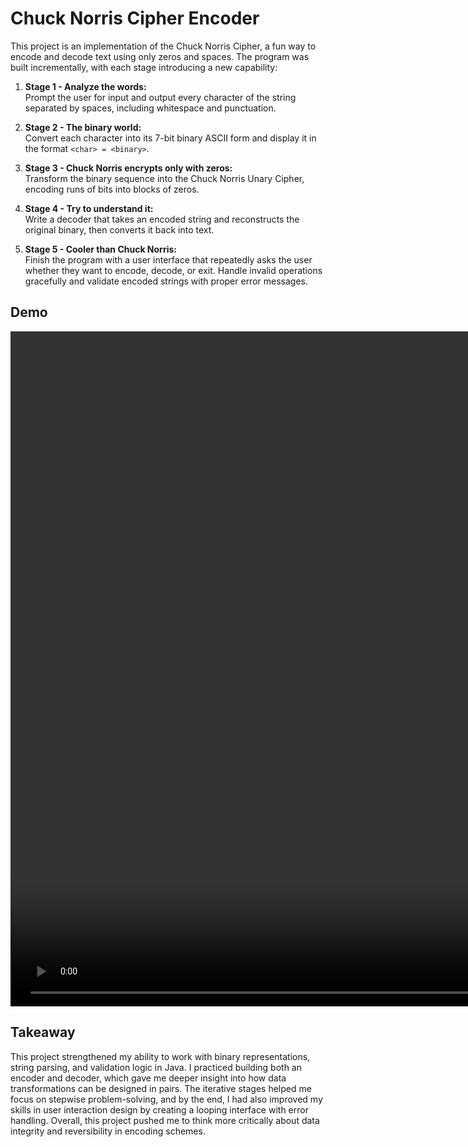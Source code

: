 # Chuck Norris Cipher Encoder

This project is an implementation of the Chuck Norris Cipher, a fun way to encode and decode text using only zeros and
spaces. The program was built incrementally, with each stage introducing a new capability:

1. **Stage 1 - Analyze the words:**  
   Prompt the user for input and output every character of the string separated by spaces, including whitespace and
   punctuation.

2. **Stage 2 - The binary world:**  
   Convert each character into its 7-bit binary ASCII form and display it in the format `<char> = <binary>`.

3. **Stage 3 - Chuck Norris encrypts only with zeros:**  
   Transform the binary sequence into the Chuck Norris Unary Cipher, encoding runs of bits into blocks of zeros.

4. **Stage 4 - Try to understand it:**  
   Write a decoder that takes an encoded string and reconstructs the original binary, then converts it back into text.

5. **Stage 5 - Cooler than Chuck Norris:**  
   Finish the program with a user interface that repeatedly asks the user whether they want to encode, decode, or exit.
   Handle invalid operations gracefully and validate encoded strings with proper error messages.

## Demo

<video width="1920" height="1080" align="center" src=""></video>

## Takeaway

This project strengthened my ability to work with binary representations, string parsing, and validation logic in Java.
I practiced building both an encoder and decoder, which gave me deeper insight into how data transformations can be
designed in pairs. The iterative stages helped me focus on stepwise problem-solving, and by the end, I had also improved
my skills in user interaction design by creating a looping interface with error handling. Overall, this project pushed
me to think more critically about data integrity and reversibility in encoding schemes. 